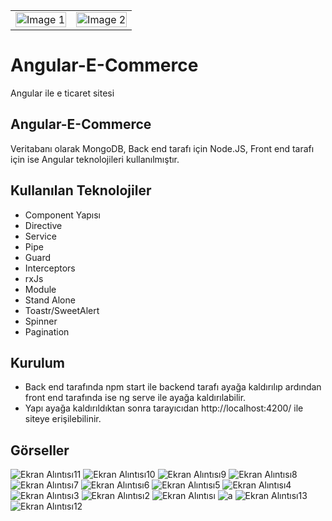 
<table>
  <tr>
    <td><img src="https://miro.medium.com/v2/resize:fit:512/1*TY9uBBO9leUbRtlXmQBiug.png" alt="Image 1" style="width: 100%;"></td>
    <td><img src="https://miro.medium.com/v2/resize:fit:512/1*FKD2Uy_Q6r6AviZA2VD4RQ.png" alt="Image 2" style="width: 100%;"></td>
  </tr>
</table>

# Angular-E-Commerce
Angular ile e ticaret sitesi


## Angular-E-Commerce

Veritabanı olarak MongoDB, Back end tarafı için Node.JS, Front end tarafı için ise Angular teknolojileri kullanılmıştır.

## Kullanılan Teknolojiler

- Component Yapısı
- Directive
- Service
- Pipe
- Guard
- Interceptors
- rxJs
- Module
- Stand Alone
- Toastr/SweetAlert
- Spinner
- Pagination


## Kurulum
- Back end tarafında npm start ile backend tarafı ayağa kaldırılıp ardından front end tarafında ise ng serve ile ayağa kaldırılabilir.
- Yapı ayağa kaldırıldıktan sonra tarayıcıdan http://localhost:4200/ ile siteye erişilebilinir.

## Görseller
![Ekran Alıntısı11](https://github.com/aerenkrdnz/Iyzico-3D-Payment/assets/151842601/0ffec425-9b7b-407b-8005-3a55103b37ad)
![Ekran Alıntısı10](https://github.com/aerenkrdnz/Iyzico-3D-Payment/assets/151842601/13d1de20-86a4-45a3-9068-30a50b6ca04f)
![Ekran Alıntısı9](https://github.com/aerenkrdnz/Iyzico-3D-Payment/assets/151842601/b2d24dbe-faf6-4979-9289-8b677c1a649b)
![Ekran Alıntısı8](https://github.com/aerenkrdnz/Iyzico-3D-Payment/assets/151842601/337ae224-8e7b-44a3-bfa0-bfc506c6cbc3)
![Ekran Alıntısı7](https://github.com/aerenkrdnz/Iyzico-3D-Payment/assets/151842601/f8e0b104-d336-4c97-b2c7-6a4cb511e893)
![Ekran Alıntısı6](https://github.com/aerenkrdnz/Iyzico-3D-Payment/assets/151842601/8ecc9473-0c86-40b7-b5b1-e30576e8a5f5)
![Ekran Alıntısı5](https://github.com/aerenkrdnz/Iyzico-3D-Payment/assets/151842601/9724a366-dde7-43e2-b863-ecac232dd904)
![Ekran Alıntısı4](https://github.com/aerenkrdnz/Iyzico-3D-Payment/assets/151842601/563057f2-0791-45dc-8aa6-7a02ab99820a)
![Ekran Alıntısı3](https://github.com/aerenkrdnz/Iyzico-3D-Payment/assets/151842601/bb981c1f-8a0d-464b-8061-ed1a75d5ed41)
![Ekran Alıntısı2](https://github.com/aerenkrdnz/Iyzico-3D-Payment/assets/151842601/14321256-90b0-4d20-b958-d788fe6c657c)
![Ekran Alıntısı](https://github.com/aerenkrdnz/Iyzico-3D-Payment/assets/151842601/f0e639ae-0add-4e72-95ee-8d7e2b28ab3b)
![a](https://github.com/aerenkrdnz/Iyzico-3D-Payment/assets/151842601/7b571d92-be4d-4414-b64d-c87490be51e5)
![Ekran Alıntısı13](https://github.com/aerenkrdnz/Iyzico-3D-Payment/assets/151842601/1820fd56-ac1f-4dbd-a23c-346eecf7d14c)
![Ekran Alıntısı12](https://github.com/aerenkrdnz/Iyzico-3D-Payment/assets/151842601/8fb85bb5-9e8b-443b-9757-e390c338092a)
